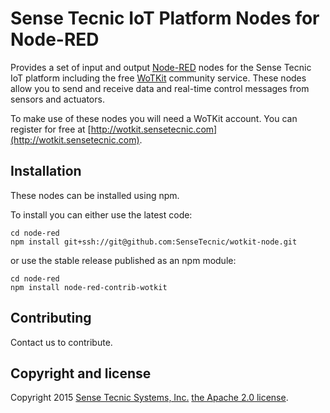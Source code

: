# Sense Tecnic IoT Platform Nodes for Node-RED

Provides a set of input and output [Node-RED](http://nodered.org) nodes for the Sense Tecnic IoT platform including the free [WoTKit](http://wotkit.sensetecnic.com) community service. These nodes allow you to send and receive data and real-time control messages from sensors and actuators.

To make use of these nodes you will need a WoTKit account.  You can register for free at [http://wotkit.sensetecnic.com](http://wotkit.sensetecnic.com).

## Installation

These nodes can be installed using npm.

To install you can either use the latest code:

```
cd node-red
npm install git+ssh://git@github.com:SenseTecnic/wotkit-node.git
```

or use the stable release published as an npm module:

```
cd node-red
npm install node-red-contrib-wotkit
```

## Contributing

Contact us to contribute.

## Copyright and license

Copyright 2015 [Sense Tecnic Systems, Inc.](www.sensetecnic.com) [the Apache 2.0 license](LICENSE).
